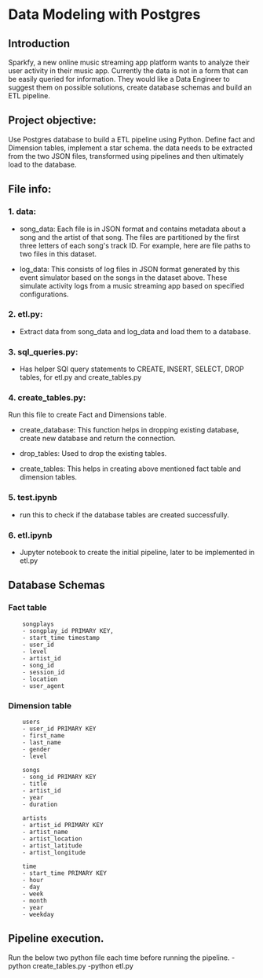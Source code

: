 # Data Modeling with Postgres

## Introduction

Sparkfy, a new online music streaming app platform wants to analyze their user activity in their music app. Currently the data is not in a form that can be easily queried for information. 
They would like a Data Engineer to suggest them on possible solutions, create database schemas and build an ETL pipeline. 

## Project objective:

Use Postgres database to build a ETL pipeline using Python. Define fact and Dimension tables, implement a star schema. the data needs to be extracted from the two JSON files, transformed using pipelines and then ultimately load to the database. 


## File info:

### 1. data:

- song_data: Each file is in JSON format and contains metadata about a song and the artist of that song. The files are partitioned by the first three letters of each song's track ID. For example, here are file paths to two files in this dataset.

- log_data:  This consists of log files in JSON format generated by this event simulator based on the songs in the dataset above. These simulate activity logs from a music streaming app based on specified configurations.

### 2. etl.py: 
- Extract data from song_data and log_data and load them to a database. 

### 3. sql_queries.py:
- Has helper SQl query statements to CREATE, INSERT, SELECT, DROP tables, for etl.py and create_tables.py

### 4. create_tables.py:
Run this file to create Fact and Dimensions table. 

- create_database: This function helps in dropping existing database, create new database and return the connection.

- drop_tables: Used to drop the existing tables.

- create_tables: This helps in creating above mentioned fact table and dimension tables.

### 5. test.ipynb
- run this to check if the database tables are created successfully. 

### 6. etl.ipynb
- Jupyter notebook to create the initial pipeline, later to be implemented in etl.py


## Database Schemas

### Fact table 
        songplays
        - songplay_id PRIMARY KEY,
        - start_time timestamp
        - user_id
        - level
        - artist_id
        - song_id
        - session_id
        - location
        - user_agent 

### Dimension table
        users
        - user_id PRIMARY KEY
        - first_name
        - last_name
        - gender
        - level

        songs
        - song_id PRIMARY KEY
        - title
        - artist_id
        - year
        - duration

        artists
        - artist_id PRIMARY KEY
        - artist_name
        - artist_location
        - artist_latitude
        - artist_longitude

        time
        - start_time PRIMARY KEY
        - hour
        - day
        - week
        - month
        - year
        - weekday
        
## Pipeline execution. 

Run the below two python file each time before running the pipeline.
-python create_tables.py
-python etl.py
